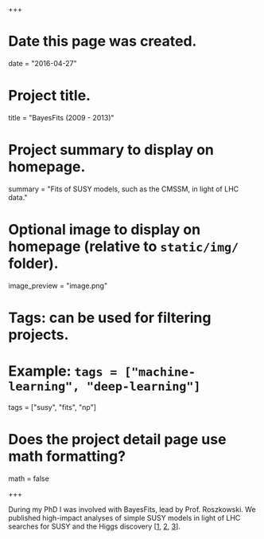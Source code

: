 +++
# Date this page was created.
date = "2016-04-27"

# Project title.
title = "BayesFits (2009 - 2013)"

# Project summary to display on homepage.
summary = "Fits of SUSY models, such as the CMSSM, in light of LHC data."

# Optional image to display on homepage (relative to `static/img/` folder).
image_preview = "image.png"

# Tags: can be used for filtering projects.
# Example: `tags = ["machine-learning", "deep-learning"]`
tags = ["susy", "fits", "np"]

# Does the project detail page use math formatting?
math = false

+++

During my PhD I was involved with BayesFits, lead by Prof. Roszkowski. We published high-impact
analyses of simple SUSY models in light of LHC searches for SUSY and the Higgs discovery [[1](/publication/cmssm_2011), [2](/publication/cmssm_territories), [3](/publication/pmssm)].
